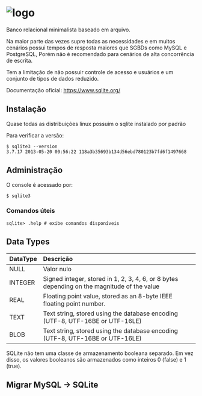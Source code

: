 # ![logo](https://cdn-images-1.medium.com/max/800/1*dWHAgpfaDhohQ7kTcq9pVA.png)

Banco relacional minimalista baseado em arquivo.

Na maior parte das vezes supre todas as necessidades e em muitos cenários possui tempos de resposta maiores que SGBDs como MySQL e PostgreSQL, Porém não é recomendado para cenários de alta concorrência de escrita.

Tem a limitação de não possuir controle de acesso e usuários e um conjunto de tipos de dados reduzido.

Documentação oficial: https://www.sqlite.org/

## Instalação

Quase todas as distribuições linux possuim o sqlite instalado por padrão

Para verificar a versão:

```
$ sqlite3 --version
3.7.17 2013-05-20 00:56:22 118a3b35693b134d56ebd780123b7fd6f1497668
```

## Administração

O console é acessado por:
```
$ sqlite3
```

### Comandos úteis
```
sqlite> .help # exibe comandos disponíveis
```

## Data Types

| DataType | Descrição         |
| ---------|:------------------|
| NULL     | Valor nulo        |
| INTEGER  | Signed integer, stored in 1, 2, 3, 4, 6, or 8 bytes depending on the magnitude of the value |
| REAL     | Floating point value, stored as an 8-byte IEEE floating point number. | 
| TEXT     | Text string, stored using the database encoding (UTF-8, UTF-16BE or UTF-16LE) |  
| BLOB     | Text string, stored using the database encoding (UTF-8, UTF-16BE or UTF-16LE) |

SQLite não tem uma classe de armazenamento booleana separado. Em vez disso, os valores booleanos são armazenados como inteiros 0 (false) e 1 (true).

## Migrar MySQL -> SQLite
